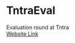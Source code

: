 # TntraEval

Evaluation round at Tntra
<br>
<a target="_blank" href="https://keval9shah.github.io/TntraEval/">Website Link</a>
